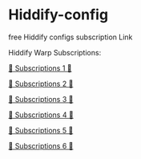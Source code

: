 # Hiddify-config
free Hiddify configs subscription Link




Hiddify Warp Subscriptions:

[💎 Subscriptions 1 💎](https://raw.githubusercontent.com/Morrigan-Security/Hiddify-config/main/config1.json)

[💎 Subscriptions 2 💎](https://raw.githubusercontent.com/Morrigan-Security/Hiddify-config/main/config2.json)

[💎 Subscriptions 3 💎](https://raw.githubusercontent.com/Morrigan-Security/Hiddify-config/main/config3.json)

[💎 Subscriptions 4 💎](https://raw.githubusercontent.com/Morrigan-Security/Hiddify-config/main/config4.json)

[💎 Subscriptions 5 💎](https://raw.githubusercontent.com/Morrigan-Security/Hiddify-config/main/config5.json)

[💎 Subscriptions 6 💎](https://raw.githubusercontent.com/Morrigan-Security/Hiddify-config/main/config6.json)
